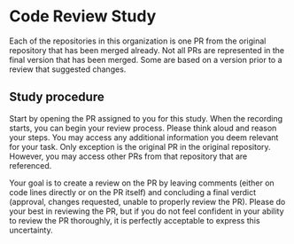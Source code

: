 # Code Review Study

Each of the repositories in this organization is one PR from the original repository that has been merged already.
Not all PRs are represented in the final version that has been merged.
Some are based on a version prior to a review that suggested changes.

## Study procedure

Start by opening the PR assigned to you for this study. When the recording starts, you can begin your review process.
Please think aloud and reason your steps. You may access any additional information you deem relevant for your task.
Only exception is the original PR in the original repository. However, you may access other PRs from that repository that are referenced.

Your goal is to create a review on the PR by leaving comments (either on code lines directly or on the PR itself)
and concluding a final verdict (approval, changes requested, unable to properly review the PR).
Please do your best in reviewing the PR, but if you do not feel confident in your ability to review the PR thoroughly, it is perfectly acceptable to express this uncertainty.
